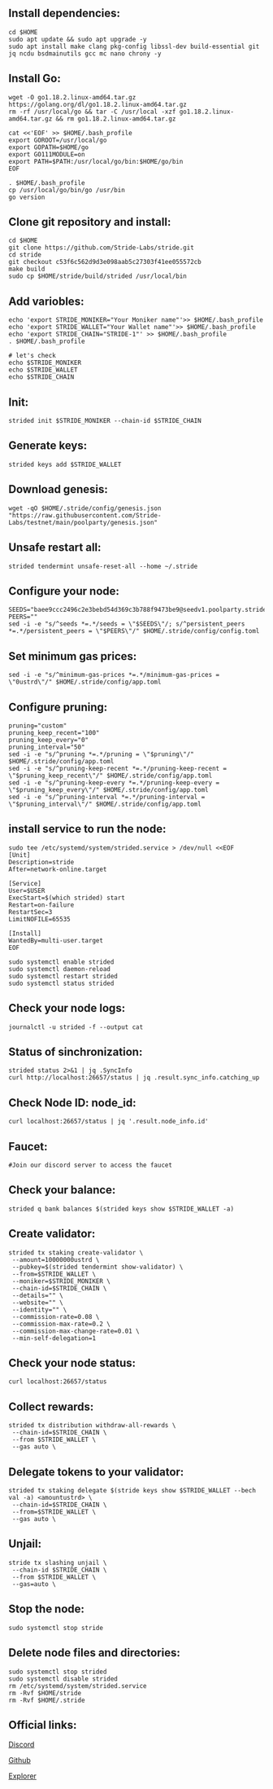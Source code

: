 ## Install dependencies:
```
cd $HOME
sudo apt update && sudo apt upgrade -y
sudo apt install make clang pkg-config libssl-dev build-essential git jq ncdu bsdmainutils gcc mc nano chrony -y
```

## Install Go:
```
wget -O go1.18.2.linux-amd64.tar.gz https://golang.org/dl/go1.18.2.linux-amd64.tar.gz
rm -rf /usr/local/go && tar -C /usr/local -xzf go1.18.2.linux-amd64.tar.gz && rm go1.18.2.linux-amd64.tar.gz

cat <<'EOF' >> $HOME/.bash_profile
export GOROOT=/usr/local/go
export GOPATH=$HOME/go
export GO111MODULE=on
export PATH=$PATH:/usr/local/go/bin:$HOME/go/bin
EOF

. $HOME/.bash_profile
cp /usr/local/go/bin/go /usr/bin
go version
```

## Clone git repository and install:
```
cd $HOME
git clone https://github.com/Stride-Labs/stride.git
cd stride
git checkout c53f6c562d9d3e098aab5c27303f41ee055572cb
make build
sudo cp $HOME/stride/build/strided /usr/local/bin
```
## Add variobles:
```
echo 'export STRIDE_MONIKER="Your Moniker name"'>> $HOME/.bash_profile
echo 'export STRIDE_WALLET="Your Wallet name"'>> $HOME/.bash_profile
echo 'export STRIDE_CHAIN="STRIDE-1"' >> $HOME/.bash_profile
. $HOME/.bash_profile

# let's check
echo $STRIDE_MONIKER
echo $STRIDE_WALLET
echo $STRIDE_CHAIN
```

## Init:
```
strided init $STRIDE_MONIKER --chain-id $STRIDE_CHAIN
```
## Generate keys:
```
strided keys add $STRIDE_WALLET
```
## Download genesis:
```
wget -qO $HOME/.stride/config/genesis.json "https://raw.githubusercontent.com/Stride-Labs/testnet/main/poolparty/genesis.json"
```

## Unsafe restart all:
```
strided tendermint unsafe-reset-all --home ~/.stride
```

## Configure your node:
```
SEEDS="baee9ccc2496c2e3bebd54d369c3b788f9473be9@seedv1.poolparty.stridenet.co:26656"
PEERS=""
sed -i -e "s/^seeds *=.*/seeds = \"$SEEDS\"/; s/^persistent_peers *=.*/persistent_peers = \"$PEERS\"/" $HOME/.stride/config/config.toml
```

## Set minimum gas prices:
```
sed -i -e "s/^minimum-gas-prices *=.*/minimum-gas-prices = \"0ustrd\"/" $HOME/.stride/config/app.toml
```
## Configure pruning:
```
pruning="custom"
pruning_keep_recent="100"
pruning_keep_every="0"
pruning_interval="50"
sed -i -e "s/^pruning *=.*/pruning = \"$pruning\"/" $HOME/.stride/config/app.toml
sed -i -e "s/^pruning-keep-recent *=.*/pruning-keep-recent = \"$pruning_keep_recent\"/" $HOME/.stride/config/app.toml
sed -i -e "s/^pruning-keep-every *=.*/pruning-keep-every = \"$pruning_keep_every\"/" $HOME/.stride/config/app.toml
sed -i -e "s/^pruning-interval *=.*/pruning-interval = \"$pruning_interval\"/" $HOME/.stride/config/app.toml
```
## install service to run the node:
```
sudo tee /etc/systemd/system/strided.service > /dev/null <<EOF
[Unit]
Description=stride
After=network-online.target

[Service]
User=$USER
ExecStart=$(which strided) start
Restart=on-failure
RestartSec=3
LimitNOFILE=65535

[Install]
WantedBy=multi-user.target
EOF

sudo systemctl enable strided
sudo systemctl daemon-reload
sudo systemctl restart strided
sudo systemctl status strided
```

## Check your node logs:
```
journalctl -u strided -f --output cat
```
## Status of sinchronization:
```
strided status 2>&1 | jq .SyncInfo
curl http://localhost:26657/status | jq .result.sync_info.catching_up
```
## Check Node ID: node_id:
```
curl localhost:26657/status | jq '.result.node_info.id'
```
## Faucet:
```
#Join our discord server to access the faucet
```
## Сheck your balance:
```
strided q bank balances $(strided keys show $STRIDE_WALLET -a)
```
## Create validator:
```
strided tx staking create-validator \
 --amount=10000000ustrd \
 --pubkey=$(strided tendermint show-validator) \
 --from=$STRIDE_WALLET \
 --moniker=$STRIDE_MONIKER \
 --chain-id=$STRIDE_CHAIN \
 --details="" \
 --website="" \
 --identity="" \
 --commission-rate=0.08 \
 --commission-max-rate=0.2 \
 --commission-max-change-rate=0.01 \
 --min-self-delegation=1
```

## Check your node status:
```
curl localhost:26657/status
```
## Collect rewards:
```
strided tx distribution withdraw-all-rewards \
 --chain-id=$STRIDE_CHAIN \
 --from $STRIDE_WALLET \
 --gas auto \
```
## Delegate tokens to your validator:
```
strided tx staking delegate $(stride keys show $STRIDE_WALLET --bech val -a) <amountustrd> \
 --chain-id=$STRIDE_CHAIN \
 --from=$STRIDE_WALLET \
 --gas auto \
```

## Unjail:
```
stride tx slashing unjail \
 --chain-id $STRIDE_CHAIN \ 
 --from $STRIDE_WALLET \ 
 --gas=auto \ 
```
## Stop the node:
```
sudo systemctl stop stride
```
## Delete node files and directories:
```
sudo systemctl stop strided
sudo systemctl disable strided
rm /etc/systemd/system/strided.service
rm -Rvf $HOME/stride
rm -Rvf $HOME/.stride
```
## Official links:
  
[Discord](http://stride.zone/discord)

[Github](https://github.com/Stride-Labs/testnet)

[Explorer](https://poolparty.stride.zone/STRIDE/staking)
